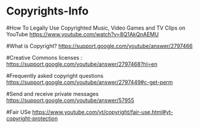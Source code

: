 # Copyrights-Info

#How To Legally Use Copyrighted Music, Video Games and TV Clips on YouTube
https://www.youtube.com/watch?v=8Q1AkQnAEMU

#What is Copyright?
https://support.google.com/youtube/answer/2797466

#Creative Commons licenses :
https://support.google.com/youtube/answer/2797468?hl=en

#Frequently asked copyright questions
https://support.google.com/youtube/answer/2797449#c-get-perm

#Send and receive private messages
https://support.google.com/youtube/answer/57955

#Fair USe
https://www.youtube.com/yt/copyright/fair-use.html#yt-copyright-protection
